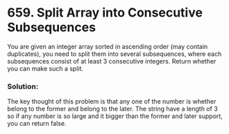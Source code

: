# 659. Split Array into Consecutive Subsequences

You are given an integer array sorted in ascending order (may contain duplicates), you need to split them into several subsequences, where each subsequences consist of at least 3 consecutive integers. Return whether you can make such a split.

### Solution:

The key thought of this problem is that any one of the number is whether belong to the former and belong to the later. The string have a length of 3 so if any number is so large and it bigger than the former and later support, you can return false.